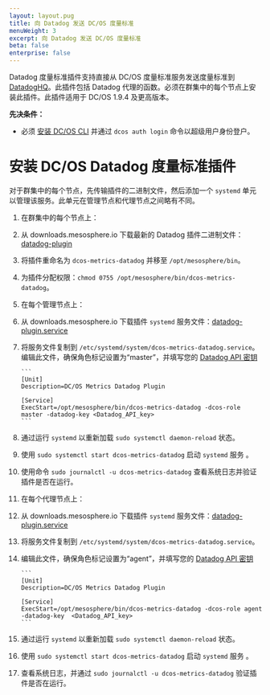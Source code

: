 ```yaml
---
layout: layout.pug
title: 向 Datadog 发送 DC/OS 度量标准
menuWeight: 3
excerpt: 向 Datadog 发送 DC/OS 度量标准
beta: false
enterprise: false
---
```

<!-- The source repo for this topic is https://github.com/dcos/dcos-docs-site -->


Datadog 度量标准插件支持直接从 DC/OS 度量标准服务发送度量标准到 [DatadogHQ](https://www.datadoghq.com/)。此插件包括 Datadog 代理的函数。必须在群集中的每个节点上安装此插件。此插件适用于 DC/OS 1.9.4 及更高版本。

**先决条件：**

- 必须 [安装 DC/OS CLI](/1.11/cli/install/) 并通过 `dcos auth login` 命令以超级用户身份登户。

# 安装 DC/OS Datadog 度量标准插件

对于群集中的每个节点，先传输插件的二进制文件，然后添加一个 `systemd` 单元以管理该服务。此单元在管理节点和代理节点之间略有不同。

1. 在群集中的每个节点上：

 1. 从 downloads.mesosphere.io 下载最新的 Datadog 插件二进制文件：[datadog-plugin](https://downloads.mesosphere.io/dcos-metrics/plugins/datadog)
 1. 将插件重命名为 `dcos-metrics-datadog` 并移至 `/opt/mesosphere/bin`。
 1. 为插件分配权限：`chmod 0755 /opt/mesosphere/bin/dcos-metrics-datadog`。

1. 在每个管理节点上：
 1. 从 downloads.mesosphere.io 下载插件 `systemd` 服务文件：[datadog-plugin.service](https://downloads.mesosphere.io/dcos-metrics/plugins/datadog.service)
 1. 将服务文件复制到 `/etc/systemd/system/dcos-metrics-datadog.service`。编辑此文件，确保角色标记设置为“master”，并填写您的 [Datadog API 密钥](https://app.datadoghq.com/account/settings#api)

        ```
        [Unit]
        Description=DC/OS Metrics Datadog Plugin

        [Service]
        ExecStart=/opt/mesosphere/bin/dcos-metrics-datadog -dcos-role master -datadog-key <Datadog_API_key>
        ```

 2. 通过运行 `systemd` 以重新加载 `sudo systemctl daemon-reload` 状态。
 3. 使用 `sudo systemctl start dcos-metrics-datadog` 启动 `systemd` 服务 。
 4. 使用命令 `sudo journalctl -u dcos-metrics-datadog` 查看系统日志并验证插件是否在运行。

1. 在每个代理节点上：
 1. 从 downloads.mesosphere.io 下载插件 `systemd` 服务文件：[datadog-plugin.service](https://downloads.mesosphere.io/dcos-metrics/plugins/datadog.service)
 1. 将服务文件复制到 `/etc/systemd/system/dcos-metrics-datadog.service`。
 1. 编辑此文件，确保角色标记设置为“agent”，并填写您的 [Datadog API 密钥](https://app.datadoghq.com/account/settings#api)

        ```
        [Unit]
        Description=DC/OS Metrics Datadog Plugin

        [Service]
        ExecStart=/opt/mesosphere/bin/dcos-metrics-datadog -dcos-role agent -datadog-key  <Datadog_API_key>
        ```

 3. 通过运行 `systemd` 以重新加载 `sudo systemctl daemon-reload` 状态。
 4. 使用 `sudo systemctl start dcos-metrics-datadog` 启动 `systemd` 服务 。
 5. 查看系统日志，并通过 `sudo journalctl -u dcos-metrics-datadog` 验证插件是否在运行。

